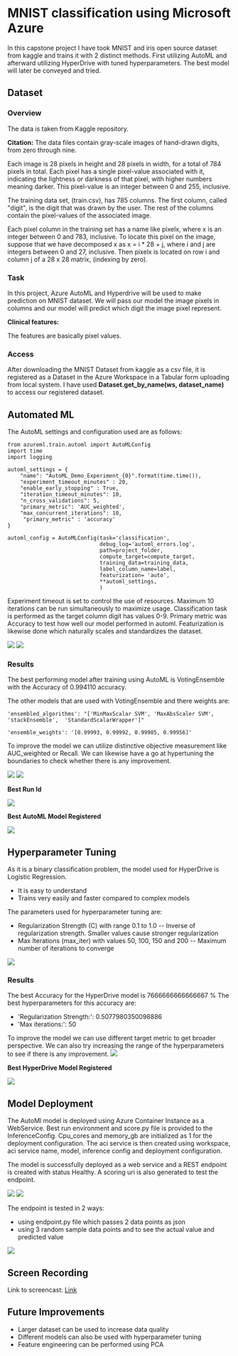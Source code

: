 # MNIST classification using Microsoft Azure

In this capstone project I have took MNIST and iris open source dataset from kaggle and trains it with 2 distinct methods. 
First utilizing AutoML and afterward utilizing HyperDrive with tuned hyperparameters. The best model will later be conveyed and tried.

## Dataset

### Overview
The data is taken from Kaggle repository. 

**Citation:** The data files contain gray-scale images of hand-drawn digits, from zero through nine.

Each image is 28 pixels in height and 28 pixels in width, for a total of 784 pixels in total. Each pixel has a single pixel-value associated with it, indicating the lightness or darkness of that pixel, with higher numbers meaning darker. This pixel-value is an integer between 0 and 255, inclusive.

The training data set, (train.csv), has 785 columns. The first column, called "digit", is the digit that was drawn by the user. The rest of the columns contain the pixel-values of the associated image.

Each pixel column in the training set has a name like pixelx, where x is an integer between 0 and 783, inclusive. To locate this pixel on the image, suppose that we have decomposed x as x = i * 28 + j, where i and j are integers between 0 and 27, inclusive. Then pixelx is located on row i and column j of a 28 x 28 matrix, (indexing by zero).

### Task

In this project, Azure AutoML and Hyperdrive will be used to make prediction on MNIST dataset. We will pass our model the image pixels in columns and our model will predict which digit the image pixel represent.

**Clinical features:**

The features are basically pixel values.


### Access
After downloading the MNIST Dataset from kaggle as a csv file, it is registered as a Dataset in the Azure Workspace in a Tabular form uploading from local system. 
I have used **Dataset.get_by_name(ws, dataset_name)** to access our registered dataset.

## Automated ML
The AutoML settings and configuration used are as follows:
```
from azureml.train.automl import AutoMLConfig
import time
import logging

automl_settings = {
    "name": "AutoML_Demo_Experiment_{0}".format(time.time()),
    "experiment_timeout_minutes" : 20,
    "enable_early_stopping" : True,
    "iteration_timeout_minutes": 10,
    "n_cross_validations": 5,
    "primary_metric": 'AUC_weighted',
    "max_concurrent_iterations": 10,
     "primary_metric" : 'accuracy'
}

automl_config = AutoMLConfig(task='classification',
                             debug_log='automl_errors.log',
                             path=project_folder,
                             compute_target=compute_target,
                             training_data=training_data,
                             label_column_name=label,
                             featurization= 'auto',
                             **automl_settings,
                             )
```
Experiment timeout is set to control the use of resources. Maximum 10 iterations can be run simultaneously to maximize usage. Classification task is performed as the target column digit has values 0-9. Primary metric was Accuracy to test how well our model performed in automl. Featurization is likewise done which naturally scales and standardizes the dataset.

<img src="https://github.com/Sabyh/nd00333-capstone/blob/master/Screenshots/mnist/automl-run-status.PNG">
<img src="Screenshots/mnist/best-run-models.PNG">

### Results
The best performing model after training using AutoML is VotingEnsemble with the Accuracy of 0.994110 accuracy.

The other models that are used with VotingEnsemble and there weights are:
```
'ensembled_algorithms': "['MinMaxScalar SVM', 'MaxAbsScaler SVM', 'stackEnsemble',  'StandardScalarWrapper']"

'ensemble_weights': '[0.99993, 0.99992, 0.99985, 0.99956]'
```

To improve the model we can utilize distinctive objective measurement like AUC_weighted or Recall. We can likewise have a go at hypertuning the boundaries to check whether there is any improvement.

<img src="Screenshots/mnist/automl-best-model.PNG">
<img src="Screenshots/mnist/automl3.PNG">

**Best Run Id**

<img src="Screenshots/mnist/best-run-id.PNG">

**Best AutoML Model Registered**

<img src="Screenshots/mnist/register-model.PNG">

## Hyperparameter Tuning
As it is a binary classification problem, the model used for HyperDrive is Logistic Regression. 
- It is easy to understand
- Trains very easily and faster compared to complex models


The parameters used for hyperparameter tuning are:
- Regularization Strength (C) with range 0.1 to 1.0
    -- Inverse of regularization strength. Smaller values cause stronger regularization
- Max Iterations (max_iter) with values 50, 100, 150 and 200
    -- Maximum number of iterations to converge

<img src="Screenshots/hyperdrive_run.png">

### Results
The best Accuracy for the HyperDrive model is 7666666666666667 %
The best hyperparameters for this accuracy are:
- 'Regularization Strength:': 0.5077980350098886
- 'Max iterations:': 50

To improve the model we can use different target metric to get broader perspective. We can also try increasing the range of the hyperparameters to see if there is any improvement.
<img src="Screenshots/hyperdrive_bestmodel.png">

**Best HyperDrive Model Registered**

<img src="Screenshots/hyperdrive_registered.PNG">

## Model Deployment
The AutoMl model is deployed using Azure Container Instance as a WebService. Best run environment and score.py file is provided to the InferenceConfig.
Cpu_cores and memory_gb are initialized as 1 for the deployment configuration. The aci service is then created using workspace, aci service name, model, inference config and deployment configuration.

The model is successfully deployed as a web service and a REST endpoint is created with status Healthy. A scoring uri is also generated to test the endpoint.

<img src="Screenshots/model_deployment.png">

<img src="Screenshots/deployed_endpoint.png">

The endpoint is tested in 2 ways: 
- using endpoint.py file which passes 2 data points as json 
- using 3 random sample data points and to see the actual value and predicted value 

<img src="Screenshots/model_test.png">

## Screen Recording
Link to screencast: [Link](https://youtu.be/fj7Av9YiuiY)

## Future Improvements
- Larger dataset can be used to increase data quality
- Different models can also be used with hyperparameter tuning
- Feature engineering can be performed using PCA 
